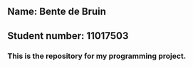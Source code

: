 ## Name: Bente de Bruin
## Student number: 11017503

### This is the repository for my programming project.
